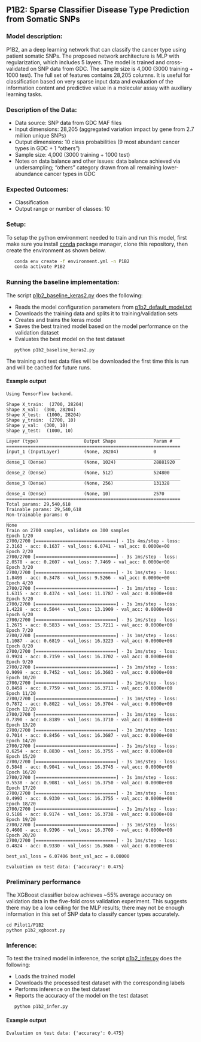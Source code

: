 ## P1B2: Sparse Classifier Disease Type Prediction from Somatic SNPs

### Model description:
P1B2, an a deep learning network that can classify the cancer type using patient somatic SNPs.
The proposed network architecture is MLP with regularization, which includes 5 layers.
The model is trained and cross-validated on SNP data from GDC. The sample size is 4,000 (3000 training + 1000 test).
The full set of features contains 28,205 columns.
It is useful for classification based on very sparse input data and evaluation of the information content and predictive value in a molecular assay with auxiliary learning tasks.

### Description of the Data:
* Data source: SNP data from GDC MAF files
* Input dimensions: 28,205 (aggregated variation impact by gene from 2.7 million unique SNPs)
* Output dimensions: 10 class probabilities (9 most abundant cancer types in GDC + 1 “others”)
* Sample size: 4,000 (3000 training + 1000 test)
* Notes on data balance and other issues: data balance achieved via undersampling; “others” category drawn from all remaining lower-abundance cancer types in GDC

### Expected Outcomes:
* Classification
* Output range or number of classes: 10

### Setup:
To setup the python environment needed to train and run this model, first make sure you install [conda](https://docs.conda.io/en/latest/) package manager, clone this repository, then create the environment as shown below.

```bash
   conda env create -f environment.yml -n P1B2
   conda activate P1B2
   ```
### Running the baseline implementation:

The script [p1b2_baseline_keras2.py](p1b2_baseline_keras2.py) does the following:
* Reads the model configuration parameters from [p1b2_default_model.txt](p1b2_default_model.txt)
* Downloads the training data and splits it to training/validation sets
* Creates and trains the keras model
* Saves the best trained model based on the model performance on the validation dataset
* Evaluates the best model on the test dataset

```cd Pilot1/P1B2
   python p1b2_baseline_keras2.py
   ```
The training and test data files will be downloaded the first time this is run and will be cached for future runs.

#### Example output

```
Using TensorFlow backend.

Shape X_train:  (2700, 28204)
Shape X_val:  (300, 28204)
Shape X_test:  (1000, 28204)
Shape y_train:  (2700, 10)
Shape y_val:  (300, 10)
Shape y_test:  (1000, 10)
_________________________________________________________________
Layer (type)                 Output Shape              Param #   
=================================================================
input_1 (InputLayer)         (None, 28204)             0         
_________________________________________________________________
dense_1 (Dense)              (None, 1024)              28881920  
_________________________________________________________________
dense_2 (Dense)              (None, 512)               524800    
_________________________________________________________________
dense_3 (Dense)              (None, 256)               131328    
_________________________________________________________________
dense_4 (Dense)              (None, 10)                2570      
=================================================================
Total params: 29,540,618
Trainable params: 29,540,618
Non-trainable params: 0
____________________________________________________________________________________________________
None
Train on 2700 samples, validate on 300 samples
Epoch 1/20
2700/2700 [==============================] - 11s 4ms/step - loss: 2.3163 - acc: 0.1637 - val_loss: 6.0741 - val_acc: 0.0000e+00
Epoch 2/20
2700/2700 [==============================] - 3s 1ms/step - loss: 2.0578 - acc: 0.2607 - val_loss: 7.7469 - val_acc: 0.0000e+00
Epoch 3/20
2700/2700 [==============================] - 3s 1ms/step - loss: 1.8499 - acc: 0.3478 - val_loss: 9.5266 - val_acc: 0.0000e+00
Epoch 4/20
2700/2700 [==============================] - 3s 1ms/step - loss: 1.6315 - acc: 0.4374 - val_loss: 11.1787 - val_acc: 0.0000e+00
Epoch 5/20
2700/2700 [==============================] - 3s 1ms/step - loss: 1.4228 - acc: 0.5044 - val_loss: 13.1909 - val_acc: 0.0000e+00
Epoch 6/20
2700/2700 [==============================] - 3s 1ms/step - loss: 1.2675 - acc: 0.5833 - val_loss: 15.7211 - val_acc: 0.0000e+00
Epoch 7/20
2700/2700 [==============================] - 3s 1ms/step - loss: 1.1087 - acc: 0.6819 - val_loss: 16.3223 - val_acc: 0.0000e+00
Epoch 8/20
2700/2700 [==============================] - 3s 1ms/step - loss: 0.9924 - acc: 0.7159 - val_loss: 16.3702 - val_acc: 0.0000e+00
Epoch 9/20
2700/2700 [==============================] - 3s 1ms/step - loss: 0.9099 - acc: 0.7452 - val_loss: 16.3683 - val_acc: 0.0000e+00
Epoch 10/20
2700/2700 [==============================] - 3s 1ms/step - loss: 0.8459 - acc: 0.7759 - val_loss: 16.3711 - val_acc: 0.0000e+00
Epoch 11/20
2700/2700 [==============================] - 3s 1ms/step - loss: 0.7872 - acc: 0.8022 - val_loss: 16.3704 - val_acc: 0.0000e+00
Epoch 12/20
2700/2700 [==============================] - 3s 1ms/step - loss: 0.7390 - acc: 0.8189 - val_loss: 16.3710 - val_acc: 0.0000e+00
Epoch 13/20
2700/2700 [==============================] - 3s 1ms/step - loss: 0.7014 - acc: 0.8456 - val_loss: 16.3687 - val_acc: 0.0000e+00
Epoch 14/20
2700/2700 [==============================] - 3s 1ms/step - loss: 0.6254 - acc: 0.8830 - val_loss: 16.3755 - val_acc: 0.0000e+00
Epoch 15/20
2700/2700 [==============================] - 3s 1ms/step - loss: 0.5848 - acc: 0.9041 - val_loss: 16.3745 - val_acc: 0.0000e+00
Epoch 16/20
2700/2700 [==============================] - 3s 1ms/step - loss: 0.5538 - acc: 0.9081 - val_loss: 16.3750 - val_acc: 0.0000e+00
Epoch 17/20
2700/2700 [==============================] - 3s 1ms/step - loss: 0.4993 - acc: 0.9330 - val_loss: 16.3755 - val_acc: 0.0000e+00
Epoch 18/20
2700/2700 [==============================] - 3s 1ms/step - loss: 0.5186 - acc: 0.9174 - val_loss: 16.3738 - val_acc: 0.0000e+00
Epoch 19/20
2700/2700 [==============================] - 3s 1ms/step - loss: 0.4608 - acc: 0.9396 - val_loss: 16.3709 - val_acc: 0.0000e+00
Epoch 20/20
2700/2700 [==============================] - 3s 1ms/step - loss: 0.4824 - acc: 0.9330 - val_loss: 16.3686 - val_acc: 0.0000e+00

best_val_loss = 6.07406 best_val_acc = 0.00000

Evaluation on test data: {'accuracy': 0.475}
```

### Preliminary performance

The XGBoost classifier below achieves ~55% average accuracy on validation data in the five-fold cross validation experiment. This suggests there may be a low ceiling for the MLP results; there may not be enough information in this set of SNP data to classify cancer types accurately.

```
cd Pilot1/P1B2
python p1b2_xgboost.py
```

### Inference: 

To test the trained model in inference, the script [p1b2_infer.py](p1b2_infer.py) does the following:
* Loads the trained model
* Downloads the processed test dataset with the corresponding labels
* Performs inference on the test dataset
* Reports the accuracy of the model on the test dataset

```bash
   python p1b2_infer.py
   ```
#### Example output
```
Evaluation on test data: {'accuracy': 0.475}
```

